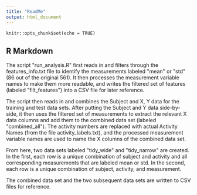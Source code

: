 ```yaml
---
title: "ReadMe"
output: html_document
---
```


```{r setup, include=FALSE}
knitr::opts_chunk$set(echo = TRUE)
```

## R Markdown

The script "run_analysis.R" first reads in and filters through the features_info.txt file to identify the measurements labeled "mean" or "std" (86 out of the original 561). It then processes the measurement variable names to make them more readable, and writes the filtered set of features (labeled "filt_features") into a CSV file for later reference.

The script then reads in and combines the Subject and X, Y data for the training and test data sets. After putting the Subject and Y data side-by-side, it then uses the filtered set of measurements to extract the relevant X data columns and add them to the combined data set (labeled "combined_all"). The activity numbers are replaced with actual Activity Names (from the file activity_labels.txt), and the processed measurement variable names are used to name the X columns of the combined data set.

From here, two data sets labeled "tidy_wide" and "tidy_narrow" are created. In the first, each row is a unique combination of subject and activity and all corresponding measurements that are labeled mean or std. In the second, each row is a unique combination of subject, activity, and measurement.

The combined data set and the two subsequent data sets are written to CSV files for reference.